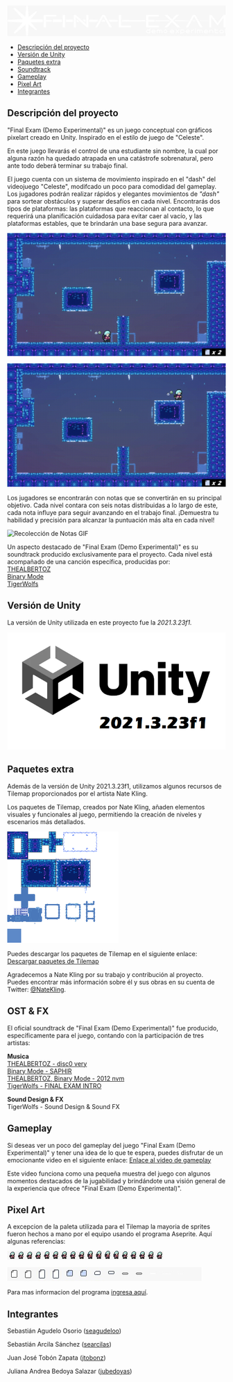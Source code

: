 ![Final Exam (Demo Experimental)](https://github.com/searcilas/recursos/blob/5689681820d1b8fceedc3879283116aca5b29167/img5.jpeg)

- [Descripción del proyecto](#descripción-del-proyecto)
- [Versión de Unity](#versión-de-unity)
- [Paquetes extra](#paquetes-extra)
- [Soundtrack](#soundtrack)
- [Gameplay](#gameplay)
- [Pixel Art](#pixel-art)
- [Integrantes](#integrantes)
  
## **Descripción del proyecto**

"Final Exam (Demo Experimental)" es un juego conceptual con gráficos pixelart creado en Unity. Inspirado en el estilo de juego de "Celeste".

En este juego llevarás el control de una estudiante sin nombre, la cual por alguna razón ha quedado atrapada en una catástrofe sobrenatural, pero ante todo deberá terminar su trabajo final.

El juego cuenta con un sistema de movimiento inspirado en el "dash" del videojuego "Celeste", modifcado un poco para comodidad del gameplay. Los jugadores podrán realizar rápidos y elegantes movimientos de *"dash"* para sortear obstáculos y superar desafíos en cada nivel. Encontrarás dos tipos de plataformas: las plataformas que reaccionan al contacto, lo que requerirá una planificación cuidadosa para evitar caer al vacío, y las plataformas estables, que te brindarán una base segura para avanzar.

![Dash GIF](https://github.com/searcilas/recursos/blob/49f04679f043b1b862dc1b735e2c2930f72f8678/gif1.gif)

![Sistema de Pantallas GIF](https://github.com/searcilas/recursos/blob/0f802a35e11fce488e610d788a9b9e6902dc0797/gif2.gif)

Los jugadores se encontrarán con notas que se convertirán en su principal objetivo. Cada nivel contara con seis notas distribuidas a lo largo de este, cada nota influye para seguir avanzando en el trabajo final. ¡Demuestra tu habilidad y precisión para alcanzar la puntuación más alta en cada nivel!

![Recolección de Notas GIF](https://github.com/searcilas/recursos/blob/0f802a35e11fce488e610d788a9b9e6902dc0797/gif3.gif)

Un aspecto destacado de "Final Exam (Demo Experimental)" es su soundtrack producido exclusivamente para el proyecto. Cada nivel está acompañado de una canción específica, producidas por:  
[THEALBERTOZ](https://linktr.ee/thealbertoz)  
[Binary Mode](https://soundcloud.com/binary-mode)  
[TigerWolfs](https://tigerwolfs.carrd.co)

## **Versión de Unity**
La versión de Unity utilizada en este proyecto fue la *2021.3.23f1.*

![Unity Version](https://github.com/searcilas/recursos/blob/6b062e654de02395f1e5249b0e88794274f7485e/img2.png)

## **Paquetes extra**
Además de la versión de Unity 2021.3.23f1, utilizamos algunos recursos de Tilemap proporcionados por el artista Nate Kling.

Los paquetes de Tilemap, creados por Nate Kling, añaden elementos visuales y funcionales al juego, permitiendo la creación de niveles y escenarios más detallados.

![Imagen de Tilemap](https://github.com/searcilas/recursos/blob/4a39834be98db64b66663e5c8d94c3c06b3fb8b0/img1.png)

Puedes descargar los paquetes de Tilemap en el siguiente enlace: [Descargar paquetes de Tilemap](https://drive.google.com/file/d/1hNrC1vZqzQ7fjO3Q1qFxWe0PERl8dXDs/view)

Agradecemos a Nate Kling por su trabajo y contribución al proyecto. Puedes encontrar más información sobre él y sus obras en su cuenta de Twitter: [@NateKling](https://twitter.com/NateKling).

## **OST & FX**
El oficial soundtrack de "Final Exam (Demo Experimental)" fue producido, específicamente para el juego, contando con la participación de tres artistas:  

**Musica**  
[THEALBERTOZ - disc0 very](https://youtu.be/PxofIu8mxkY)  
[Binary Mode - SAPHIR](https://youtu.be/mzjbLvvnBiQ)  
[THEALBERTOZ, Binary Mode - 2012 nvm](https://youtu.be/TERoUhY_VwU)  
[TigerWolfs - FINAL EXAM INTRO](https://youtu.be/SEmymRZQp9c)
  
**Sound Design & FX**  
TigerWolfs - Sound Design & Sound FX  

## **Gameplay**
Si deseas ver un poco del gameplay del juego "Final Exam (Demo Experimental)" y tener una idea de lo que te espera, puedes disfrutar de un emocionante video en el siguiente enlace: [Enlace al video de gameplay](https://www.youtube.com/watch?v=zyAvYdG2Tfk)

Este video funciona como una pequeña muestra del juego con algunos momentos destacados de la jugabilidad y brindándote una visión general de la experiencia que ofrece "Final Exam (Demo Experimental)".

## **Pixel Art**
A excepcion de la paleta utilizada para el Tilemap la mayoria de sprites fueron hechos a mano por el equipo usando el programa Aseprite. Aquí algunas referencias:

![Referencia 1](https://github.com/searcilas/recursos/blob/03eefe624fa54b8106a7c7f0973bba2eb52b3477/img3.jpeg)

![Referencia 2](https://github.com/searcilas/recursos/blob/03eefe624fa54b8106a7c7f0973bba2eb52b3477/img4.jpeg)

Para mas informacion del programa [ingresa aquí](https://www.aseprite.org).

## **Integrantes**
Sebastián Agudelo Osorio ([seagudeloo](mailto:seagudeloo@unal.edu.co))

Sebastián Arcila Sánchez ([searcilas](mailto:searcilas@unal.edu.co))

Juan José Tobón Zapata ([jtobonz](mailto:jtobonz@unal.edu.co))

Juliana Andrea Bedoya Salazar ([jubedoyas](mailto:jubedoyas@unal.edu.co))

